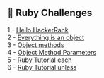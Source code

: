 ## 🎯 Ruby Challenges

1 - [Hello HackerRank](https://github.com/danipishinin/HackerRank/blob/main/ruby/hello-hackerRank.md) </br >
2 - [Everything is an object](https://github.com/danipishinin/HackerRank/blob/main/ruby/ruby-tutorial-everything-is-an-object.md) </br >
3 - [Object methods](https://github.com/danipishinin/HackerRank/blob/main/ruby/ruby-tutorial-object-methods.md) </br >
4 - [Object Method Parameters](https://github.com/danipishinin/HackerRank/blob/main/ruby/ruby-tutorials-object-method-parameters.md) </br >
5 - [Ruby Tutorial each](https://github.com/danipishinin/HackerRank/blob/main/ruby/ruby-tutorial-each.md) </br >
6 - [Ruby Tutorial unless](https://github.com/danipishinin/HackerRank/blob/main/ruby/ruby-tutorial-unless.md) </br >